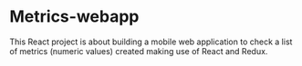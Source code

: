 # Metrics-webapp
This React project is about building a mobile web application to check a list of metrics (numeric values) created making use of React and Redux.
